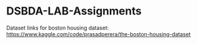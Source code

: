# DSBDA-LAB-Assignments

Dataset links 
for boston housing dataset: https://www.kaggle.com/code/prasadperera/the-boston-housing-dataset
